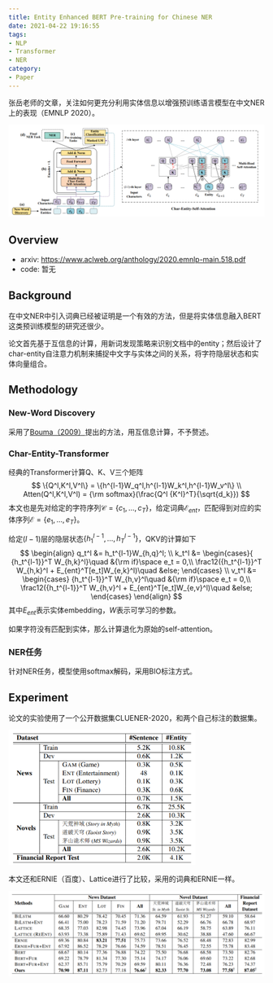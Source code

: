 ```yaml
---
title: Entity Enhanced BERT Pre-training for Chinese NER
date: 2021-04-22 19:16:55
tags:
- NLP
- Transformer
- NER
category:
- Paper
---
```


张岳老师的文章，关注如何更充分利用实体信息以增强预训练语言模型在中文NER上的表现（EMNLP 2020）。

<img src="Entity-Enhanced-BERT-Pre-training-for-Chinese-NER/image-20210422192212061.png" alt="image-20210422192212061" style="zoom:80%;" />

<!--more-->

## Overview

- arxiv: https://www.aclweb.org/anthology/2020.emnlp-main.518.pdf
- code: 暂无

## Background

在中文NER中引入词典已经被证明是一个有效的方法，但是将实体信息融入BERT这类预训练模型的研究还很少。

论文首先基于互信息的计算，用新词发现策略来识别文档中的entity；然后设计了char-entity自注意力机制来捕捉中文字与实体之间的关系，将字符隐层状态和实体向量组合。

## Methodology

### New-Word Discovery

采用了[Bouma（2009）](https://svn.spraakdata.gu.se/repos/gerlof/pub/www/Docs/npmi-pfd.pdf)提出的方法，用互信息计算，不予赘述。

### Char-Entity-Transformer

经典的Transformer计算Q、K、V三个矩阵
$$
\{Q^l,K^l,V^l\} = \{h^{l-1}W_q^l,h^{l-1}W_k^l,h^{l-1}W_v^l\} \\
Atten(Q^l,K^l,V^l) = {\rm softmax}(\frac{Q^l {K^l}^T}{\sqrt{d_k}})
$$
本文也是先对给定的字符序列${\mathcal C} = \{c_1,\dots,c_T\}$，给定词典$\mathcal E_{ent}$，匹配得到对应的实体序列$\mathcal E = \{e_1,\dots,e_T\}$。

给定$(l-1)$层的隐层状态$\{h_1^{l-1},\dots,h_T^{l-1}\}$，QKV的计算如下
$$
\begin{align}
q_t^l &= h_t^{l-1}W_{h,q}^l; \\
k_t^l &= \begin{cases}{
			{h_t^{l-1}}^T W_{h,k}^l}\quad &{\rm if}\space e_t = 0,\\
			\frac12({h_t^{l-1}}^T W_{h,k}^l + E_{ent}^T[e_t]W_{e,k}^l)\quad &else;
		 \end{cases} \\
v_t^l &= \begin{cases}
			{h_t^{l-1}}^T W_{h,v}^l\quad &{\rm if}\space e_t = 0,\\
			\frac12({h_t^{l-1}}^T W_{h,v}^l + E_{ent}^T[e_t]W_{e,v}^l)\quad &else;
		 \end{cases}
\end{align}
$$
其中$E_{ent}$表示实体embedding，$W$表示可学习的参数。

如果字符没有匹配到实体，那么计算退化为原始的self-attention。

### NER任务

针对NER任务，模型使用softmax解码，采用BIO标注方式。

## Experiment

论文的实验使用了一个公开数据集CLUENER-2020，和两个自己标注的数据集。

<img src="Entity-Enhanced-BERT-Pre-training-for-Chinese-NER/image-20210422200804396.png" alt="image-20210422200804396" style="zoom:67%;" />

本文还和ERNIE（百度）、Lattice进行了比较，采用的词典和ERNIE一样。

<img src="Entity-Enhanced-BERT-Pre-training-for-Chinese-NER/image-20210422200849220.png" alt="image-20210422200849220" style="zoom: 67%;" />